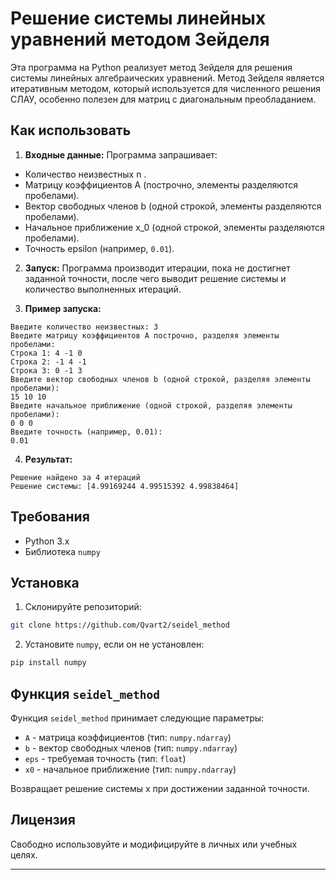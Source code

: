 # Решение системы линейных уравнений методом Зейделя

Эта программа на Python реализует метод Зейделя для решения системы линейных алгебраических уравнений. Метод Зейделя является итеративным методом, который используется для численного решения СЛАУ, особенно полезен для матриц с диагональным преобладанием.

## Как использовать

1. **Входные данные:** Программа запрашивает:
  - Количество неизвестных n .
  - Матрицу коэффициентов A (построчно, элементы разделяются пробелами).
  - Вектор свободных членов b (одной строкой, элементы разделяются пробелами).
  - Начальное приближение x_0 (одной строкой, элементы разделяются пробелами).
  - Точность epsilon (например, `0.01`).

2. **Запуск:** Программа производит итерации, пока не достигнет заданной точности, после чего выводит решение системы и количество выполненных итераций.

3. **Пример запуска:**

  ```
  Введите количество неизвестных: 3
  Введите матрицу коэффициентов A построчно, разделяя элементы пробелами:
  Строка 1: 4 -1 0
  Строка 2: -1 4 -1
  Строка 3: 0 -1 3
  Введите вектор свободных членов b (одной строкой, разделяя элементы пробелами):
  15 10 10
  Введите начальное приближение (одной строкой, разделяя элементы пробелами):
  0 0 0
  Введите точность (например, 0.01):
  0.01
  ```

4. **Результат:**
  ```
  Решение найдено за 4 итераций
  Решение системы: [4.99169244 4.99515392 4.99838464]
  ```
## Требования

- Python 3.x
- Библиотека `numpy`

## Установка

1. Склонируйте репозиторий:
  ```bash
  git clone https://github.com/Qvart2/seidel_method
  ```
2. Установите `numpy`, если он не установлен:
  ```bash
  pip install numpy
  ```

## Функция `seidel_method`

Функция `seidel_method` принимает следующие параметры:
- `A` - матрица коэффициентов (тип: `numpy.ndarray`)
- `b` - вектор свободных членов (тип: `numpy.ndarray`)
- `eps` - требуемая точность (тип: `float`)
- `x0` - начальное приближение (тип: `numpy.ndarray`)

Возвращает решение системы x при достижении заданной точности.

## Лицензия

Свободно использовуйте и модифицируйте в личных или учебных целях.

---
